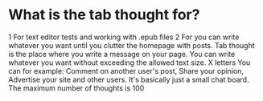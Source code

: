 # What is the tab thought for?

1 For text editor tests and working with .epub files
2 For you can write whatever you want
until you clutter the homepage with posts.
Tab thought is the place where you write a message on your page.
You can write whatever you want without exceeding the allowed text size. X letters
You can for example:
	Comment on another user's post,
	Share your opinion,
	Advertise your site and other users.
It's basically just a small chat board.
The maximum number of thoughts is 100 